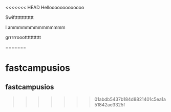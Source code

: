 <<<<<<< HEAD
Hellooooooooooooo

Swifttttttttttttt

I ammmmmmmmmmmmmm

grrrrrooottttttttttt


=======
# fastcampusios
## fastcampusios
>>>>>>> 01abdb5437b184d8821401c5ea1a51842ae3325f
